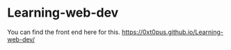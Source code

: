 # Learning-web-dev



You can find the front end here for this. https://0xt0pus.github.io/Learning-web-dev/
